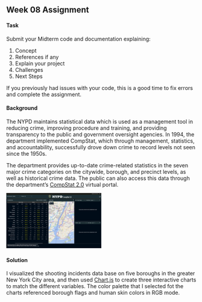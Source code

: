## Week 08 Assignment

#### Task
Submit your Midterm code and documentation explaining:

1. Concept
2. References if any
3. Explain your project
4. Challenges
5. Next Steps

If you previously had issues with your code, this is a good time to fix errors and complete the assignment. 

#### Background
The NYPD maintains statistical data which is used as a management tool in reducing crime, improving procedure and training, and providing transparency to the public and government oversight agencies. In 1994, the department implemented CompStat, which through management, statistics, and accountability, successfully drove down crime to record levels not seen since the 1950s.

The department provides up-to-date crime-related statistics in the seven major crime categories on the citywide, borough, and precinct levels, as well as historical crime data. The public can also access this data through the department’s [CompStat 2.0](https://compstat.nypdonline.org/2e5c3f4b-85c1-4635-83c6-22b27fe7c75c/view/89) virtual portal.

<img src="https://github.com/yujunmjiang/WebAdvanced_Spring2020_jiany023/blob/master/week8_hw/screencapture-compstat-nypdonline-org-2e5c3f4b-85c1-4635-83c6-22b27fe7c75c-view-89-2020-03-16-23_11_58.png" width="50%"/>

#### Solution
I visualized the shooting incidents data base on five boroughs in the greater New York City area, and then used [Chart.js](https://www.chartjs.org/) to create three interactive charts to match the different variables. The color palette that I selected fot the charts referenced borough flags and human skin colors in RGB mode.
